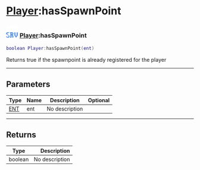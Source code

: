 # [Player](../player/README.md):hasSpawnPoint

### <img src="../../.gitbook/assets/server.png" width="32" height="32" /> [Player](../player/README.md):hasSpawnPoint

```lua
boolean Player:hasSpawnPoint(ent)
```

Returns true if the spawnpoint is already registered for the player<br>

-----------------
## Parameters

| Type   | Name | Description | Optional |
| ------ | ---- | ----------- | -------: |
| [ENT](../ent/README.md) | ent | No description |   |

-----------------
## Returns

| Type   | Description |
| ------ | ----------: |
| boolean | No description |
